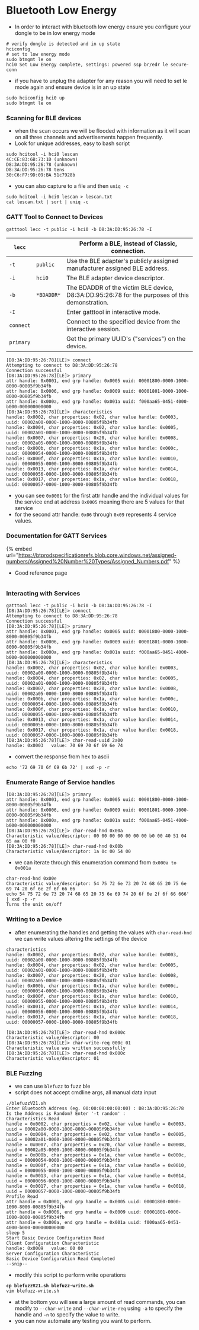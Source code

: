 # Bluetooth Low Energy

* In order to interact with bluetooth low energy ensure you configure your dongle to be in low energy mode

```
# verify dongle is detected and in up state
hciconfig
# set to low energy mode
sudo btmgmt le on 
hci0 Set Low Energy complete, settings: powered ssp br/edr le secure-conn 
```

* if you have to unplug the adapter for any reason you will need to set le mode again and ensure device is in an up state&#x20;

```
sudo hciconfig hci0 up
sudo btmgmt le on
```

### Scanning for BLE devices&#x20;

* when the scan occurs we will be flooded with information as it will scan on all three channels and advertisements happen frequently.&#x20;
* Look for unique addresses, easy to bash script

```
sudo hcitool -i hci0 lescan
4C:CE:83:6B:73:1D (unknown)
D8:3A:DD:95:26:78 (unknown)
D8:3A:DD:95:26:78 tens
30:C6:F7:9D:09:BA 51c7928b
```

* you can also capture to a file and then `uniq -c`

```
sudo hcitool -i hci0 lescan > lescan.txt
cat lescan.txt | sort | uniq -c
```

### GATT Tool to Connect to Devices

```
gatttool lecc -t public -i hci0 -b D8:3A:DD:95:26:78 -I
```

| `lecc`    |            | Perform a BLE, instead of Classic, connection.                                                 |
| --------- | ---------- | ---------------------------------------------------------------------------------------------- |
| `-t`      | `public`   | Use the BLE adapter's publicly assigned manufacturer assigned BLE address.                     |
| `-i`      | `hci0`     | The BLE adapter device descriptor.                                                             |
| `-b`      | `*BDADDR*` | The BDADDR of the victim BLE device, D8:3A:DD:95:26:78 for the purposes of this demonstration. |
| `-I`      |            | Enter gatttool in interactive mode.                                                            |
| `connect` |            | Connect to the specified device from the interactive session.                                  |
| `primary` |            | Get the primary UUID's ("services") on the device.                                             |

```
[D8:3A:DD:95:26:78][LE]> connect
Attempting to connect to D8:3A:DD:95:26:78
Connection successful
[D8:3A:DD:95:26:78][LE]> primary
attr handle: 0x0001, end grp handle: 0x0005 uuid: 00001800-0000-1000-8000-00805f9b34fb
attr handle: 0x0006, end grp handle: 0x0009 uuid: 00001801-0000-1000-8000-00805f9b34fb
attr handle: 0x000a, end grp handle: 0x001a uuid: f000aa65-0451-4000-b000-000000000000
[D8:3A:DD:95:26:78][LE]> characteristics
handle: 0x0002, char properties: 0x02, char value handle: 0x0003, uuid: 00002a00-0000-1000-8000-00805f9b34fb
handle: 0x0004, char properties: 0x02, char value handle: 0x0005, uuid: 00002a01-0000-1000-8000-00805f9b34fb
handle: 0x0007, char properties: 0x20, char value handle: 0x0008, uuid: 00002a05-0000-1000-8000-00805f9b34fb
handle: 0x000b, char properties: 0x1a, char value handle: 0x000c, uuid: 00000054-0000-1000-8000-00805f9b34fb
handle: 0x000f, char properties: 0x1a, char value handle: 0x0010, uuid: 00000055-0000-1000-8000-00805f9b34fb
handle: 0x0013, char properties: 0x1a, char value handle: 0x0014, uuid: 00000056-0000-1000-8000-00805f9b34fb
handle: 0x0017, char properties: 0x1a, char value handle: 0x0018, uuid: 00000057-0000-1000-8000-00805f9b34fb
```

* you can see `0x0001` for the first attr handle and the individual values for the service end at address `0x0005` meaning there are 5 values for that service
* for the second attr handle: `0x06` through `0x09` represents 4 service values.

### Documentation for GATT Services

{% embed url="https://btprodspecificationrefs.blob.core.windows.net/assigned-numbers/Assigned%20Number%20Types/Assigned_Numbers.pdf" %}

* Good reference page&#x20;

<figure><img src="../.gitbook/assets/image.png" alt=""><figcaption></figcaption></figure>

### Interacting with Services

```
gatttool lecc -t public -i hci0 -b D8:3A:DD:95:26:78 -I
[D8:3A:DD:95:26:78][LE]> connect
Attempting to connect to D8:3A:DD:95:26:78
Connection successful
[D8:3A:DD:95:26:78][LE]> primary
attr handle: 0x0001, end grp handle: 0x0005 uuid: 00001800-0000-1000-8000-00805f9b34fb
attr handle: 0x0006, end grp handle: 0x0009 uuid: 00001801-0000-1000-8000-00805f9b34fb
attr handle: 0x000a, end grp handle: 0x001a uuid: f000aa65-0451-4000-b000-000000000000
[D8:3A:DD:95:26:78][LE]> characteristics
handle: 0x0002, char properties: 0x02, char value handle: 0x0003, uuid: 00002a00-0000-1000-8000-00805f9b34fb
handle: 0x0004, char properties: 0x02, char value handle: 0x0005, uuid: 00002a01-0000-1000-8000-00805f9b34fb
handle: 0x0007, char properties: 0x20, char value handle: 0x0008, uuid: 00002a05-0000-1000-8000-00805f9b34fb
handle: 0x000b, char properties: 0x1a, char value handle: 0x000c, uuid: 00000054-0000-1000-8000-00805f9b34fb
handle: 0x000f, char properties: 0x1a, char value handle: 0x0010, uuid: 00000055-0000-1000-8000-00805f9b34fb
handle: 0x0013, char properties: 0x1a, char value handle: 0x0014, uuid: 00000056-0000-1000-8000-00805f9b34fb
handle: 0x0017, char properties: 0x1a, char value handle: 0x0018, uuid: 00000057-0000-1000-8000-00805f9b34fb
[D8:3A:DD:95:26:78][LE]> char-read-uuid 2a00
handle: 0x0003 	 value: 70 69 70 6f 69 6e 74 
```

* convert the response from hex to ascii

```
echo '72 69 70 6f 69 6b 72' | xxd -p -r
```

### Enumerate Range of Service handles

```
[D8:3A:DD:95:26:78][LE]> primary
attr handle: 0x0001, end grp handle: 0x0005 uuid: 00001800-0000-1000-8000-00805f9b34fb
attr handle: 0x0006, end grp handle: 0x0009 uuid: 00001801-0000-1000-8000-00805f9b34fb
attr handle: 0x000a, end grp handle: 0x001a uuid: f000aa65-0451-4000-b000-000000000000
[D8:3A:DD:95:26:78][LE]> char-read-hnd 0x00a
Characteristic value/descriptor: 00 00 00 00 00 00 00 b0 00 40 51 04 65 aa 00 f0 
[D8:3A:DD:95:26:78][LE]> char-read-hnd 0x00b
Characteristic value/descriptor: 1a 0c 00 54 00 
```

* we can iterate through this enumeration command from `0x000a to 0x001a`

```
char-read-hnd 0x00e
Characteristic value/descriptor: 54 75 72 6e 73 20 74 68 65 20 75 6e 69 74 20 6f 6e 2f 6f 66 66
echo 54 75 72 6e 73 20 74 68 65 20 75 6e 69 74 20 6f 6e 2f 6f 66 666' | xxd -p -r
Turns the unit on/off
```

### Writing to a Device

* after enumerating the handles and getting the values with `char-read-hnd` we can write values altering the settings of the device

```
characteristics
handle: 0x0002, char properties: 0x02, char value handle: 0x0003, uuid: 00002a00-0000-1000-8000-00805f9b34fb
handle: 0x0004, char properties: 0x02, char value handle: 0x0005, uuid: 00002a01-0000-1000-8000-00805f9b34fb
handle: 0x0007, char properties: 0x20, char value handle: 0x0008, uuid: 00002a05-0000-1000-8000-00805f9b34fb
handle: 0x000b, char properties: 0x1a, char value handle: 0x000c, uuid: 00000054-0000-1000-8000-00805f9b34fb
handle: 0x000f, char properties: 0x1a, char value handle: 0x0010, uuid: 00000055-0000-1000-8000-00805f9b34fb
handle: 0x0013, char properties: 0x1a, char value handle: 0x0014, uuid: 00000056-0000-1000-8000-00805f9b34fb
handle: 0x0017, char properties: 0x1a, char value handle: 0x0018, uuid: 00000057-0000-1000-8000-00805f9b34fb

[D8:3A:DD:95:26:78][LE]> char-read-hnd 0x000c
Characteristic value/descriptor: 00 
[D8:3A:DD:95:26:78][LE]> char-write-req 000c 01
Characteristic value was written successfully
[D8:3A:DD:95:26:78][LE]> char-read-hnd 0x000c
Characteristic value/descriptor: 01 
```

### BLE Fuzzing&#x20;

* we can use `blefuzz` to fuzz ble
* script does not accept cmdline args, all manual data input

```
./blefuzzV21.sh
Enter Bluetooth Address (eg. 00:00:00:00:00:00) : D8:3A:DD:95:26:78
Is the Address is Random? Enter '-t random' : 
Characteristics Read
handle = 0x0002, char properties = 0x02, char value handle = 0x0003, uuid = 00002a00-0000-1000-8000-00805f9b34fb
handle = 0x0004, char properties = 0x02, char value handle = 0x0005, uuid = 00002a01-0000-1000-8000-00805f9b34fb
handle = 0x0007, char properties = 0x20, char value handle = 0x0008, uuid = 00002a05-0000-1000-8000-00805f9b34fb
handle = 0x000b, char properties = 0x1a, char value handle = 0x000c, uuid = 00000054-0000-1000-8000-00805f9b34fb
handle = 0x000f, char properties = 0x1a, char value handle = 0x0010, uuid = 00000055-0000-1000-8000-00805f9b34fb
handle = 0x0013, char properties = 0x1a, char value handle = 0x0014, uuid = 00000056-0000-1000-8000-00805f9b34fb
handle = 0x0017, char properties = 0x1a, char value handle = 0x0018, uuid = 00000057-0000-1000-8000-00805f9b34fb
Profile Read
attr handle = 0x0001, end grp handle = 0x0005 uuid: 00001800-0000-1000-8000-00805f9b34fb
attr handle = 0x0006, end grp handle = 0x0009 uuid: 00001801-0000-1000-8000-00805f9b34fb
attr handle = 0x000a, end grp handle = 0x001a uuid: f000aa65-0451-4000-b000-000000000000
sleep 5
Start Basic Device Configuration Read
Client Configuration Characteristic
handle: 0x0009 	 value: 00 00 
Server Configuration Characteristic
Basic Device Configuration Read Completed
--snip--
```

* modify this script to perform write operations

<pre><code><strong>cp blefuzzV21.sh blefuzz-write.sh
</strong>vim blefuzz-write.sh
</code></pre>

* at the bottom you will see a large amount of read commands, you can modify to `--char-write` and `--char-write-req` using `-a` to specify the handle and `-n` to specify the value to write.
* you can now automate any testing you want to perform.
